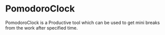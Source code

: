# PomodoroClock
PomodoroClock is a Productive tool which can be used to get mini breaks from the work after specified time.
